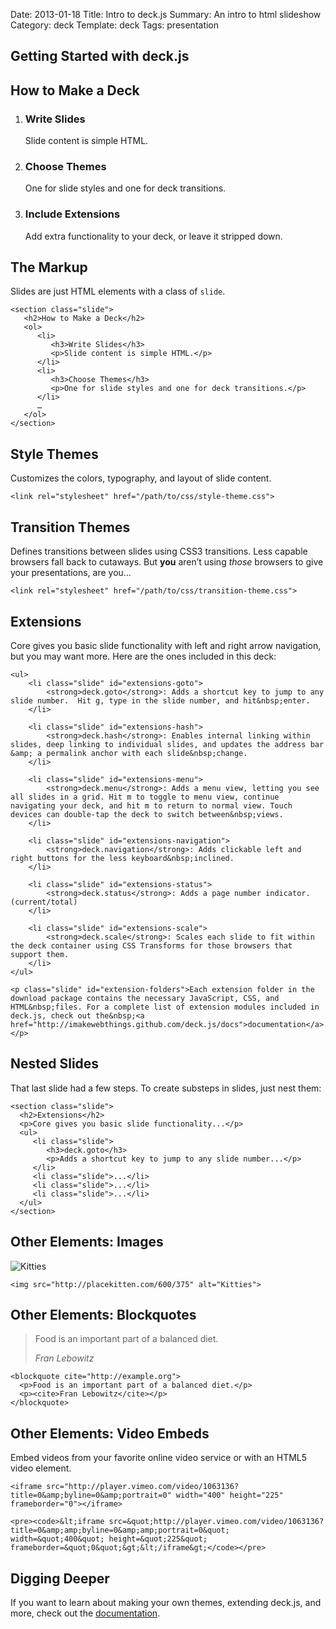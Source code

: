Date: 2013-01-18
Title: Intro to deck.js
Summary: An intro to html slideshow
Category: deck
Template: deck
Tags: presentation

<section class="slide" id="title-slide">
	<h1>Getting Started with deck.js</h1>
</section>

<section class="slide" id="how-to-overview">
	<h2>How to Make a Deck</h2>
	<ol>
		<li>
			<h3>Write Slides</h3>
			<p>Slide content is simple&nbsp;HTML.</p>
		</li>
		<li>
			<h3>Choose Themes</h3>
			<p>One for slide styles and one for deck&nbsp;transitions.</p>
		</li>
		<li>
			<h3>Include Extensions</h3>
			<p>Add extra functionality to your deck, or leave it stripped&nbsp;down.</p>
		</li>
	</ol>
</section>

<section class="slide" id="markup">
	<h2>The Markup</h2>
	<p>Slides are just HTML elements with a class of <code>slide</code>.</p>
	<pre><code>&lt;section class=&quot;slide&quot;&gt;
   &lt;h2&gt;How to Make a Deck&lt;/h2&gt;
   &lt;ol&gt;
      &lt;li&gt;
         &lt;h3&gt;Write Slides&lt;/h3&gt;
         &lt;p&gt;Slide content is simple HTML.&lt;/p&gt;
      &lt;/li&gt;
      &lt;li&gt;
         &lt;h3&gt;Choose Themes&lt;/h3&gt;
         &lt;p&gt;One for slide styles and one for deck transitions.&lt;/p&gt;
      &lt;/li&gt;
      &hellip;
   &lt;/ol&gt;
&lt;/section&gt;</code></pre>
</section>

<section class="slide" id="themes">
	<h2>Style Themes</h2>
	<p>Customizes the colors, typography, and layout of slide&nbsp;content.</p>
	<pre><code>&lt;link rel=&quot;stylesheet&quot; href=&quot;/path/to/css/style-theme.css&quot;&gt;</code></pre>
	<h2>Transition Themes</h2>
	<p>Defines transitions between slides using CSS3 transitions.  Less capable browsers fall back to cutaways. But <strong>you</strong> aren&rsquo;t using <em>those</em> browsers to give your presentations, are&nbsp;you&hellip;</p>
	<pre><code>&lt;link rel=&quot;stylesheet&quot; href=&quot;/path/to/css/transition-theme.css&quot;&gt;</code></pre>
</section>

<section class="slide" id="extensions">
	<h2>Extensions</h2>
	<p>Core gives you basic slide functionality with left and right arrow navigation, but you may want more. Here are the ones included in this&nbsp;deck:</p>
	
	<ul>
		<li class="slide" id="extensions-goto">
			<strong>deck.goto</strong>: Adds a shortcut key to jump to any slide number.  Hit g, type in the slide number, and hit&nbsp;enter.
		</li>
		
		<li class="slide" id="extensions-hash">
			<strong>deck.hash</strong>: Enables internal linking within slides, deep linking to individual slides, and updates the address bar &amp; a permalink anchor with each slide&nbsp;change.
		</li>

		<li class="slide" id="extensions-menu">
			<strong>deck.menu</strong>: Adds a menu view, letting you see all slides in a grid. Hit m to toggle to menu view, continue navigating your deck, and hit m to return to normal view. Touch devices can double-tap the deck to switch between&nbsp;views.
		</li>

		<li class="slide" id="extensions-navigation">
			<strong>deck.navigation</strong>: Adds clickable left and right buttons for the less keyboard&nbsp;inclined.
		</li>

		<li class="slide" id="extensions-status">
			<strong>deck.status</strong>: Adds a page number indicator. (current/total)
		</li>

		<li class="slide" id="extensions-scale">
			<strong>deck.scale</strong>: Scales each slide to fit within the deck container using CSS Transforms for those browsers that support them.
		</li>
	</ul>
	
	<p class="slide" id="extension-folders">Each extension folder in the download package contains the necessary JavaScript, CSS, and HTML&nbsp;files. For a complete list of extension modules included in deck.js, check out the&nbsp;<a href="http://imakewebthings.github.com/deck.js/docs">documentation</a>.</p>
</section>

<section class="slide" id="nested">
	<h2>Nested Slides</h2>
	<p>That last slide had a few steps.  To create substeps in slides, just nest them:</p>
	<pre><code>&lt;section class=&quot;slide&quot;&gt;
  &lt;h2&gt;Extensions&lt;/h2&gt;
  &lt;p&gt;Core gives you basic slide functionality...&lt;/p&gt;		
  &lt;ul&gt;
     &lt;li class=&quot;slide&quot;&gt;
        &lt;h3&gt;deck.goto&lt;/h3&gt;
        &lt;p&gt;Adds a shortcut key to jump to any slide number...&lt;/p&gt;
     &lt;/li&gt;
     &lt;li class=&quot;slide&quot;&gt;...&lt;/li&gt;	
     &lt;li class=&quot;slide&quot;&gt;...&lt;/li&gt;
     &lt;li class=&quot;slide&quot;&gt;...&lt;/li&gt;
  &lt;/ul&gt;
&lt;/section&gt;</code></pre>
</section>

<section class="slide" id="elements-images">
	<h2>Other Elements: Images</h2>
	<img src="http://placekitten.com/600/375" alt="Kitties">
	<pre><code>&lt;img src=&quot;http://placekitten.com/600/375&quot; alt=&quot;Kitties&quot;&gt;</code></pre>
</section>

<section class="slide" id="elements-blockquotes">
	<h2>Other Elements: Blockquotes</h2>
	<blockquote cite="http://example.org">
		<p>Food is an important part of a balanced diet.</p>
		<p><cite>Fran Lebowitz</cite></p>
	</blockquote>
	<pre><code>&lt;blockquote cite=&quot;http://example.org&quot;&gt;
  &lt;p&gt;Food is an important part of a balanced diet.&lt;/p&gt;
  &lt;p&gt;&lt;cite&gt;Fran Lebowitz&lt;/cite&gt;&lt;/p&gt;
&lt;/blockquote&gt;</code></pre>
</section>


<section class="slide" id="elements-videos">
	<h2>Other Elements: Video Embeds</h2>
	<p>Embed videos from your favorite online video service or with an HTML5 video&nbsp;element.</p>
	
	<iframe src="http://player.vimeo.com/video/1063136?title=0&amp;byline=0&amp;portrait=0" width="400" height="225" frameborder="0"></iframe>
	
	<pre><code>&lt;iframe src=&quot;http://player.vimeo.com/video/1063136?title=0&amp;amp;byline=0&amp;amp;portrait=0&quot; width=&quot;400&quot; height=&quot;225&quot; frameborder=&quot;0&quot;&gt;&lt;/iframe&gt;</code></pre>
</section>

<section class="slide" id="digging-deeper">
	<h2>Digging Deeper</h2>
	<p>If you want to learn about making your own themes, extending deck.js, and more, check out the&nbsp;<a href="../docs/">documentation</a>.</p>
</section>